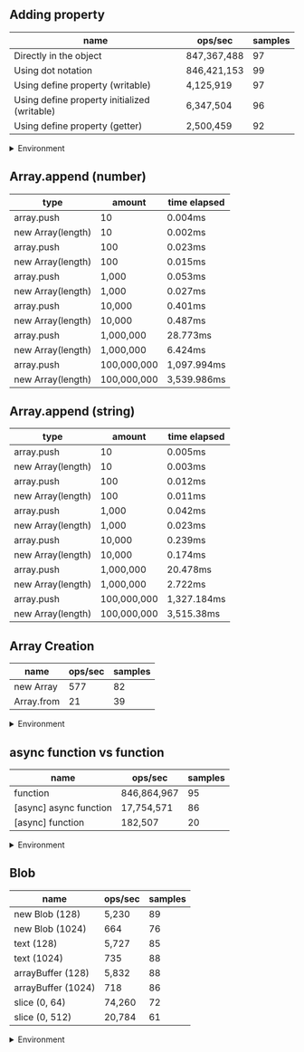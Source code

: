 ## Adding property

|name|ops/sec|samples|
|-|-|-|
|Directly in the object|847,367,488|97|
|Using dot notation|846,421,153|99|
|Using define property (writable)|4,125,919|97|
|Using define property initialized (writable)|6,347,504|96|
|Using define property (getter)|2,500,459|92|


<details>
<summary>Environment</summary>

* __Machine:__ linux x64 | 4 vCPUs | 15.6GB Mem
* __Run:__ Sun Mar 10 2024 15:33:25 GMT+0000 (Coordinated Universal Time)
</details>

<!--
{"environment":{"platform":"linux","arch":"x64","cpus":4,"totalMemory":15.606491088867188},"benchmarks":[{"name":"Directly in the object","opsSec":847367488.4391268,"samples":6},{"name":"Using dot notation","opsSec":846421152.9888067,"samples":6},{"name":"Using define property (writable)","opsSec":4125918.7905529486,"samples":4},{"name":"Using define property initialized (writable)","opsSec":6347503.550266142,"samples":5},{"name":"Using define property (getter)","opsSec":2500458.648157595,"samples":5}]}-->

## Array.append (number)

|type|amount|time elapsed|
|-|-|-|
array.push|10|0.004ms
new Array(length)|10|0.002ms
array.push|100|0.023ms
new Array(length)|100|0.015ms
array.push|1,000|0.053ms
new Array(length)|1,000|0.027ms
array.push|10,000|0.401ms
new Array(length)|10,000|0.487ms
array.push|1,000,000|28.773ms
new Array(length)|1,000,000|6.424ms
array.push|100,000,000|1,097.994ms
new Array(length)|100,000,000|3,539.986ms
## Array.append (string)

|type|amount|time elapsed|
|-|-|-|
array.push|10|0.005ms
new Array(length)|10|0.003ms
array.push|100|0.012ms
new Array(length)|100|0.011ms
array.push|1,000|0.042ms
new Array(length)|1,000|0.023ms
array.push|10,000|0.239ms
new Array(length)|10,000|0.174ms
array.push|1,000,000|20.478ms
new Array(length)|1,000,000|2.722ms
array.push|100,000,000|1,327.184ms
new Array(length)|100,000,000|3,515.38ms

## Array Creation

|name|ops/sec|samples|
|-|-|-|
|new Array|577|82|
|Array.from|21|39|


<details>
<summary>Environment</summary>

* __Machine:__ linux x64 | 4 vCPUs | 15.6GB Mem
* __Run:__ Sun Mar 10 2024 15:35:52 GMT+0000 (Coordinated Universal Time)
</details>

<!--
{"environment":{"platform":"linux","arch":"x64","cpus":4,"totalMemory":15.606491088867188},"benchmarks":[{"name":"new Array","opsSec":577.2280433464429,"samples":3},{"name":"Array.from","opsSec":20.985733512543536,"samples":2}]}-->

## async function vs function

|name|ops/sec|samples|
|-|-|-|
|function|846,864,967|95|
|[async] async function|17,754,571|86|
|[async] function|182,507|20|


<details>
<summary>Environment</summary>

* __Machine:__ linux x64 | 4 vCPUs | 15.6GB Mem
* __Run:__ Sun Mar 10 2024 15:37:08 GMT+0000 (Coordinated Universal Time)
</details>

<!--
{"environment":{"platform":"linux","arch":"x64","cpus":4,"totalMemory":15.606491088867188},"benchmarks":[{"name":"function","opsSec":846864967.2407211,"samples":7},{"name":"[async] async function","opsSec":17754571.47143125,"samples":6},{"name":"[async] function","opsSec":182507.42247259212,"samples":3}]}-->

## Blob

|name|ops/sec|samples|
|-|-|-|
|new Blob (128)|5,230|89|
|new Blob (1024)|664|76|
|text (128)|5,727|85|
|text (1024)|735|88|
|arrayBuffer (128)|5,832|88|
|arrayBuffer (1024)|718|86|
|slice (0, 64)|74,260|72|
|slice (0, 512)|20,784|61|


<details>
<summary>Environment</summary>

* __Machine:__ linux x64 | 4 vCPUs | 15.6GB Mem
* __Run:__ Sun Mar 10 2024 15:38:57 GMT+0000 (Coordinated Universal Time)
</details>

<!--
{"environment":{"platform":"linux","arch":"x64","cpus":4,"totalMemory":15.606491088867188},"benchmarks":[{"name":"new Blob (128)","opsSec":5230.404695873954,"samples":5},{"name":"new Blob (1024)","opsSec":664.0996036826341,"samples":2},{"name":"text (128)","opsSec":5727.4667541725175,"samples":6},{"name":"text (1024)","opsSec":734.5118837809699,"samples":3},{"name":"arrayBuffer (128)","opsSec":5832.284951875313,"samples":3},{"name":"arrayBuffer (1024)","opsSec":717.9712122284149,"samples":3},{"name":"slice (0, 64)","opsSec":74260.06412443666,"samples":4},{"name":"slice (0, 512)","opsSec":20784.316908195964,"samples":4}]}-->
